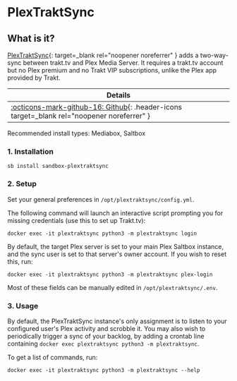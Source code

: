 # PlexTraktSync

## What is it?

[PlexTraktSync](https://github.com/Taxel/PlexTraktSync){: target=_blank rel="noopener noreferrer" } adds a two-way-sync between trakt.tv and Plex Media Server. It requires a trakt.tv account but no Plex premium and no Trakt VIP subscriptions, unlike the Plex app provided by Trakt.

| Details     |
|-------------|
| [:octicons-mark-github-16: Github](https://github.com/Taxel/PlexTraktSync){: .header-icons target=_blank rel="noopener noreferrer" } |

Recommended install types: Mediabox, Saltbox

### 1. Installation

``` shell
sb install sandbox-plextraktsync
```

### 2. Setup

Set your general preferences in `/opt/plextraktsync/config.yml`.

The following command will launch an interactive script prompting you for missing credentials (use this to set up Trakt.tv):

```shell
docker exec -it plextraktsync python3 -m plextraktsync login
```

By default, the target Plex server is set to your main Plex Saltbox instance, and the sync user is set to that server's owner account. If you wish to reset this, run:

```shell
docker exec -it plextraktsync python3 -m plextraktsync plex-login
```

Most of these fields can be manually edited in `/opt/plextraktsync/.env`.

### 3. Usage

By default, the PlexTraktSync instance's only assignment is to listen to your configured user's Plex activity and scrobble it. You may also wish to periodically trigger a sync of your backlog, by adding a crontab line containing `docker exec plextraktsync python3 -m plextraktsync`.

To get a list of commands, run:
```shell
docker exec -it plextraktsync python3 -m plextraktsync --help
```
